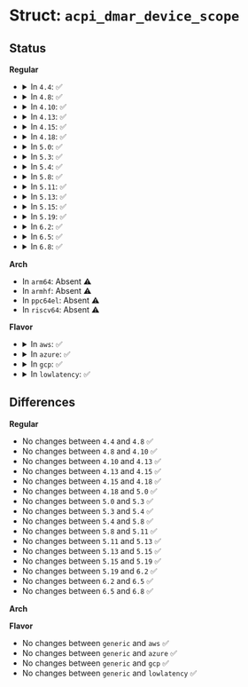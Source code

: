 # Struct: <code>acpi_dmar_device_scope</code>

## Status
<b>Regular</b>
<ul>
<li>
<details>
<summary>In <code>4.4</code>: ✅</summary>

```c
struct acpi_dmar_device_scope {
    u8 entry_type;
    u8 length;
    u16 reserved;
    u8 enumeration_id;
    u8 bus;
};
```
</details>
</li>
<li>
<details>
<summary>In <code>4.8</code>: ✅</summary>

```c
struct acpi_dmar_device_scope {
    u8 entry_type;
    u8 length;
    u16 reserved;
    u8 enumeration_id;
    u8 bus;
};
```
</details>
</li>
<li>
<details>
<summary>In <code>4.10</code>: ✅</summary>

```c
struct acpi_dmar_device_scope {
    u8 entry_type;
    u8 length;
    u16 reserved;
    u8 enumeration_id;
    u8 bus;
};
```
</details>
</li>
<li>
<details>
<summary>In <code>4.13</code>: ✅</summary>

```c
struct acpi_dmar_device_scope {
    u8 entry_type;
    u8 length;
    u16 reserved;
    u8 enumeration_id;
    u8 bus;
};
```
</details>
</li>
<li>
<details>
<summary>In <code>4.15</code>: ✅</summary>

```c
struct acpi_dmar_device_scope {
    u8 entry_type;
    u8 length;
    u16 reserved;
    u8 enumeration_id;
    u8 bus;
};
```
</details>
</li>
<li>
<details>
<summary>In <code>4.18</code>: ✅</summary>

```c
struct acpi_dmar_device_scope {
    u8 entry_type;
    u8 length;
    u16 reserved;
    u8 enumeration_id;
    u8 bus;
};
```
</details>
</li>
<li>
<details>
<summary>In <code>5.0</code>: ✅</summary>

```c
struct acpi_dmar_device_scope {
    u8 entry_type;
    u8 length;
    u16 reserved;
    u8 enumeration_id;
    u8 bus;
};
```
</details>
</li>
<li>
<details>
<summary>In <code>5.3</code>: ✅</summary>

```c
struct acpi_dmar_device_scope {
    u8 entry_type;
    u8 length;
    u16 reserved;
    u8 enumeration_id;
    u8 bus;
};
```
</details>
</li>
<li>
<details>
<summary>In <code>5.4</code>: ✅</summary>

```c
struct acpi_dmar_device_scope {
    u8 entry_type;
    u8 length;
    u16 reserved;
    u8 enumeration_id;
    u8 bus;
};
```
</details>
</li>
<li>
<details>
<summary>In <code>5.8</code>: ✅</summary>

```c
struct acpi_dmar_device_scope {
    u8 entry_type;
    u8 length;
    u16 reserved;
    u8 enumeration_id;
    u8 bus;
};
```
</details>
</li>
<li>
<details>
<summary>In <code>5.11</code>: ✅</summary>

```c
struct acpi_dmar_device_scope {
    u8 entry_type;
    u8 length;
    u16 reserved;
    u8 enumeration_id;
    u8 bus;
};
```
</details>
</li>
<li>
<details>
<summary>In <code>5.13</code>: ✅</summary>

```c
struct acpi_dmar_device_scope {
    u8 entry_type;
    u8 length;
    u16 reserved;
    u8 enumeration_id;
    u8 bus;
};
```
</details>
</li>
<li>
<details>
<summary>In <code>5.15</code>: ✅</summary>

```c
struct acpi_dmar_device_scope {
    u8 entry_type;
    u8 length;
    u16 reserved;
    u8 enumeration_id;
    u8 bus;
};
```
</details>
</li>
<li>
<details>
<summary>In <code>5.19</code>: ✅</summary>

```c
struct acpi_dmar_device_scope {
    u8 entry_type;
    u8 length;
    u16 reserved;
    u8 enumeration_id;
    u8 bus;
};
```
</details>
</li>
<li>
<details>
<summary>In <code>6.2</code>: ✅</summary>

```c
struct acpi_dmar_device_scope {
    u8 entry_type;
    u8 length;
    u16 reserved;
    u8 enumeration_id;
    u8 bus;
};
```
</details>
</li>
<li>
<details>
<summary>In <code>6.5</code>: ✅</summary>

```c
struct acpi_dmar_device_scope {
    u8 entry_type;
    u8 length;
    u16 reserved;
    u8 enumeration_id;
    u8 bus;
};
```
</details>
</li>
<li>
<details>
<summary>In <code>6.8</code>: ✅</summary>

```c
struct acpi_dmar_device_scope {
    u8 entry_type;
    u8 length;
    u16 reserved;
    u8 enumeration_id;
    u8 bus;
};
```
</details>
</li>
</ul>
<b>Arch</b>
<ul>
<li>
In <code>arm64</code>: Absent ⚠️
</li>
<li>
In <code>armhf</code>: Absent ⚠️
</li>
<li>
In <code>ppc64el</code>: Absent ⚠️
</li>
<li>
In <code>riscv64</code>: Absent ⚠️
</li>
</ul>
<b>Flavor</b>
<ul>
<li>
<details>
<summary>In <code>aws</code>: ✅</summary>

```c
struct acpi_dmar_device_scope {
    u8 entry_type;
    u8 length;
    u16 reserved;
    u8 enumeration_id;
    u8 bus;
};
```
</details>
</li>
<li>
<details>
<summary>In <code>azure</code>: ✅</summary>

```c
struct acpi_dmar_device_scope {
    u8 entry_type;
    u8 length;
    u16 reserved;
    u8 enumeration_id;
    u8 bus;
};
```
</details>
</li>
<li>
<details>
<summary>In <code>gcp</code>: ✅</summary>

```c
struct acpi_dmar_device_scope {
    u8 entry_type;
    u8 length;
    u16 reserved;
    u8 enumeration_id;
    u8 bus;
};
```
</details>
</li>
<li>
<details>
<summary>In <code>lowlatency</code>: ✅</summary>

```c
struct acpi_dmar_device_scope {
    u8 entry_type;
    u8 length;
    u16 reserved;
    u8 enumeration_id;
    u8 bus;
};
```
</details>
</li>
</ul>

## Differences
<b>Regular</b>
<ul>
<li>
No changes between <code>4.4</code> and <code>4.8</code> ✅
</li>
<li>
No changes between <code>4.8</code> and <code>4.10</code> ✅
</li>
<li>
No changes between <code>4.10</code> and <code>4.13</code> ✅
</li>
<li>
No changes between <code>4.13</code> and <code>4.15</code> ✅
</li>
<li>
No changes between <code>4.15</code> and <code>4.18</code> ✅
</li>
<li>
No changes between <code>4.18</code> and <code>5.0</code> ✅
</li>
<li>
No changes between <code>5.0</code> and <code>5.3</code> ✅
</li>
<li>
No changes between <code>5.3</code> and <code>5.4</code> ✅
</li>
<li>
No changes between <code>5.4</code> and <code>5.8</code> ✅
</li>
<li>
No changes between <code>5.8</code> and <code>5.11</code> ✅
</li>
<li>
No changes between <code>5.11</code> and <code>5.13</code> ✅
</li>
<li>
No changes between <code>5.13</code> and <code>5.15</code> ✅
</li>
<li>
No changes between <code>5.15</code> and <code>5.19</code> ✅
</li>
<li>
No changes between <code>5.19</code> and <code>6.2</code> ✅
</li>
<li>
No changes between <code>6.2</code> and <code>6.5</code> ✅
</li>
<li>
No changes between <code>6.5</code> and <code>6.8</code> ✅
</li>
</ul>
<b>Arch</b>
<ul>
</ul>
<b>Flavor</b>
<ul>
<li>
No changes between <code>generic</code> and <code>aws</code> ✅
</li>
<li>
No changes between <code>generic</code> and <code>azure</code> ✅
</li>
<li>
No changes between <code>generic</code> and <code>gcp</code> ✅
</li>
<li>
No changes between <code>generic</code> and <code>lowlatency</code> ✅
</li>
</ul>
